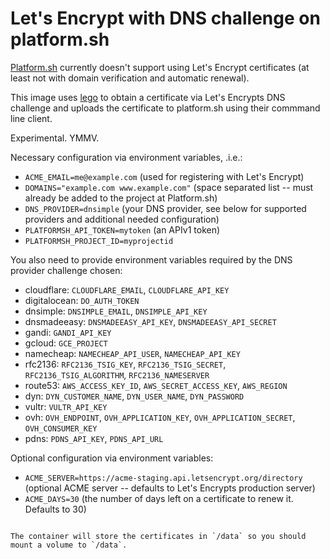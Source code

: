 # Let's Encrypt with DNS challenge on platform.sh

[Platform.sh](https://platform.sh) currently doesn't support using
Let's Encrypt certificates (at least not with domain verification and
automatic renewal).

This image uses [lego](https://github.com/xenolf/lego) to obtain a
certificate via Let's Encrypts DNS challenge and uploads the
certificate to platform.sh using their commmand line client.

Experimental. YMMV.

Necessary configuration via environment variables, .i.e.:

 * `ACME_EMAIL=me@example.com` (used for registering with Let's Encrypt)
 * `DOMAINS="example.com www.example.com"` (space separated list --
   must already be added to the project at Platform.sh)
 * `DNS_PROVIDER=dnsimple` (your DNS provider, see below for supported
   providers and additional needed configuration)
 * `PLATFORMSH_API_TOKEN=mytoken` (an APIv1 token)
 * `PLATFORMSH_PROJECT_ID=myprojectid`


You also need to provide environment variables required by the DNS provider challenge chosen:

 * cloudflare: `CLOUDFLARE_EMAIL`, `CLOUDFLARE_API_KEY`
 * digitalocean: `DO_AUTH_TOKEN`
 * dnsimple: `DNSIMPLE_EMAIL`, `DNSIMPLE_API_KEY`
 * dnsmadeeasy:	`DNSMADEEASY_API_KEY`, `DNSMADEEASY_API_SECRET`
 * gandi: `GANDI_API_KEY`
 * gcloud: `GCE_PROJECT`
 * namecheap: `NAMECHEAP_API_USER`, `NAMECHEAP_API_KEY`
 * rfc2136:	`RFC2136_TSIG_KEY`, `RFC2136_TSIG_SECRET`, `RFC2136_TSIG_ALGORITHM`, `RFC2136_NAMESERVER`
 * route53:	`AWS_ACCESS_KEY_ID`, `AWS_SECRET_ACCESS_KEY`, `AWS_REGION`
 * dyn: `DYN_CUSTOMER_NAME`, `DYN_USER_NAME`, `DYN_PASSWORD`
 * vultr: `VULTR_API_KEY`
 * ovh: `OVH_ENDPOINT`, `OVH_APPLICATION_KEY`, `OVH_APPLICATION_SECRET`, `OVH_CONSUMER_KEY`
 * pdns: `PDNS_API_KEY`, `PDNS_API_URL`

Optional configuration via environment variables:

* `ACME_SERVER=https://acme-staging.api.letsencrypt.org/directory`
(optional ACME server -- defaults to Let's Encrypts production server)
* `ACME_DAYS=30` (the number of days left on a certificate to renew
it. Defaults to 30)
```

The container will store the certificates in `/data` so you should
mount a volume to `/data`.
